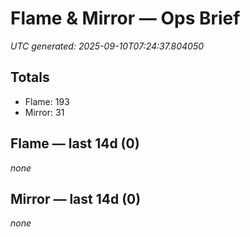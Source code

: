 # Flame & Mirror — Ops Brief
_UTC generated: 2025-09-10T07:24:37.804050_

## Totals
- Flame:  193
- Mirror: 31

## Flame — last 14d (0)
_none_

## Mirror — last 14d (0)
_none_